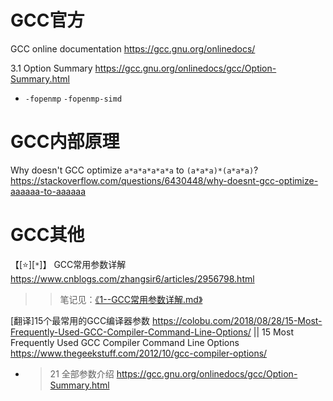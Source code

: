 
# GCC官方

GCC online documentation https://gcc.gnu.org/onlinedocs/

3.1 Option Summary https://gcc.gnu.org/onlinedocs/gcc/Option-Summary.html
- `-fopenmp`  `-fopenmp-simd`

# GCC内部原理

Why doesn't GCC optimize `a*a*a*a*a*a` to `(a*a*a)*(a*a*a)`? https://stackoverflow.com/questions/6430448/why-doesnt-gcc-optimize-aaaaaa-to-aaaaaa

# GCC其他

【[:star:][`*`]】 GCC常用参数详解 https://www.cnblogs.com/zhangsir6/articles/2956798.html
>> 笔记见：[《1--GCC常用参数详解.md》](articles/1--GCC常用参数详解.md)

[翻译]15个最常用的GCC编译器参数 https://colobu.com/2018/08/28/15-Most-Frequently-Used-GCC-Compiler-Command-Line-Options/ || 15 Most Frequently Used GCC Compiler Command Line Options https://www.thegeekstuff.com/2012/10/gcc-compiler-options/
- > 21 全部参数介绍 https://gcc.gnu.org/onlinedocs/gcc/Option-Summary.html
